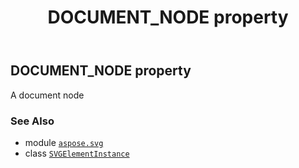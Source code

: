 ﻿---
title: DOCUMENT_NODE property
second_title: Aspose.SVG for Python via .NET API References
description: 
type: docs
weight: 250
url: /python-net/aspose.svg/svgelementinstance/document_node/
is_root: false
---

## DOCUMENT_NODE property


A document node

### See Also
* module [`aspose.svg`](../../)
* class [`SVGElementInstance`](/svg/python-net/aspose.svg/svgelementinstance)
